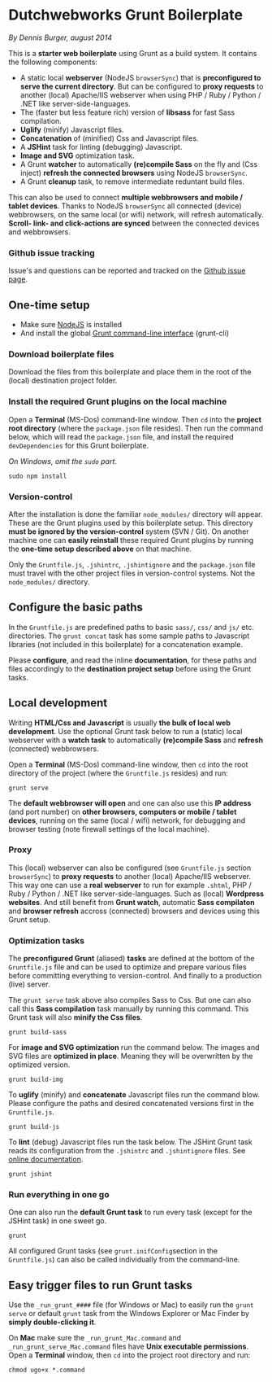 # Dutchwebworks Grunt Boilerplate

*By Dennis Burger, august 2014*

This is a **starter web boilerplate** using Grunt as a build system. It contains the following components: 

* A static local **webserver** (NodeJS `browserSync`) that is **preconfigured to serve the current directory**. But can be configured to **proxy requests** to another (local) Apache/IIS webserver when using PHP / Ruby / Python / .NET like server-side-languages.
* The (faster but less feature rich) version of **libsass** for fast Sass compilation. 
* **Uglify** (minify) Javascript files.
* **Concatenation** of (minified) Css and Javascript files.
* A **JSHint** task for linting (debugging) Javascript.
* **Image and SVG** optimization task.
* A Grunt **watcher** to automatically **(re)compile Sass** on the fly and (Css inject) **refresh the connected browsers** using NodeJS `browserSync`.
* A Grunt **cleanup** task, to remove intermediate reduntant build files.

This can also be used to connect **multiple webbrowsers and mobile / tablet devices**. Thanks to NodeJS `browserSync` all connected (device) webbrowsers, on the same local (or wifi) network, will refresh automatically. **Scroll- link- and click-actions are synced** between the connected devices and webbrowsers.

### Github issue tracking

Issue's and questions can be reported and tracked on the [Github issue page](https://github.com/dutchwebworks/grunt-boilerplate/issues).

## One-time setup

* Make sure [NodeJS](http://nodejs.org) is installed
* And install the global [Grunt command-line interface](http://gruntjs.com/getting-started) (grunt-cli) 

### Download boilerplate files

Download the files from this boilerplate and place them in the root of the (local) destination project folder.

### Install the required Grunt plugins on the local machine

Open a **Terminal** (MS-Dos) command-line window. Then `cd` into the **project root directory** (where the `package.json` file resides). Then run the command below, which will read the `package.json` file, and install the required `devDependencies` for this Grunt boilerplate.

*On Windows, omit the `sudo` part.*

	sudo npm install	

### Version-control

After the installation is done the familiar `node_modules/` directory will appear. These are the Grunt plugins used by this boilerplate setup. This directory **must be ignored by the version-control** system (SVN / Git). On another machine one can **easily reinstall** these required Grunt plugins by running the **one-time setup described above** on that machine. 

Only the `Gruntfile.js`, `.jshintrc`, `.jshintignore` and the `package.json` file must travel with the other project files in version-control systems. Not the `node_modules/` directory.

## Configure the basic paths

In the `Gruntfile.js` are predefined paths to basic `sass/`, `css/` and `js/` etc. directories. The `grunt concat` task has some sample paths to Javascript libraries (not included in this boilerplate) for a concatenation example.

Please **configure**, and read the inline **documentation**, for these paths and files accordingly to the **destination project setup** before using the Grunt tasks.

## Local development

Writing **HTML/Css and Javascript** is usually **the bulk of local web development**. Use the optional Grunt task below to run a (static) local webserver with a **watch task** to automatically **(re)compile Sass** and **refresh** (connected) webbrowsers. 

Open a **Terminal** (MS-Dos) command-line window, then `cd` into the root directory of the project (where the `Gruntfile.js` resides) and run:

	grunt serve
	
The **default webbrowser will open** and one can also use this **IP address** (and port number) on **other browsers, computers or mobile / tablet devices**, running on the same (local / wifi) network, for debugging and browser testing (note firewall settings of the local machine).

### Proxy

This (local) webserver can also be configured (see `Gruntfile.js` section `browserSync`) to **proxy requests** to another (local) Apache/IIS webserver. This way one can use a **real webserver** to run for example `.shtml`, PHP / Ruby / Python / .NET like server-side-languages. Such as (local) **Wordpress websites**. And still benefit from **Grunt watch**, automatic **Sass compilaton** and **browser refresh** accross (connected) browsers and devices using this Grunt setup.

### Optimization tasks

The **preconfigured Grunt** (aliased) **tasks** are defined at the bottom of the `Gruntfile.js` file and can be used to optimize and prepare various files before committing everything to version-control. And finally to a production (live) server.

The `grunt serve` task above also compiles Sass to Css. But one can also call this **Sass compilation** task manually by running this command. This Grunt task will also **minify the Css files**.

	grunt build-sass	

For **image and SVG optimization** run the command below. The images and SVG files are **optimized in place**. Meaning they will be overwritten by the optimized version.

	grunt build-img

To **uglify** (minify) and **concatenate** Javascript files run the command blow. Please configure the paths and desired concatenated versions first in the `Gruntfile.js`.

	grunt build-js
	
To **lint** (debug) Javascript files run the task below. The JSHint Grunt task reads its configuration from the `.jshintrc` and `.jshintignore` files. See [online documentation](http://jshint.com/docs/).

	grunt jshint
	
### Run everything in one go

One can also run the **default Grunt task** to run every task (except for the JSHint task) in one sweet go.

	grunt

All configured Grunt tasks (see `grunt.inifConfig`section in the `Gruntfile.js`) can also be called individually from the command-line.

## Easy trigger files to run Grunt tasks

Use the `_run_grunt_####` file (for Windows or Mac) to easily run the `grunt serve` or default `grunt` task from the Windows Explorer or Mac Finder by **simply double-clicking it**.

On **Mac** make sure the `_run_grunt_Mac.command` and `_run_grunt_serve_Mac.command` files have **Unix executable permissions**. Open a **Terminal** window, then `cd` into the project root directory and run:

	chmod ugo+x *.command